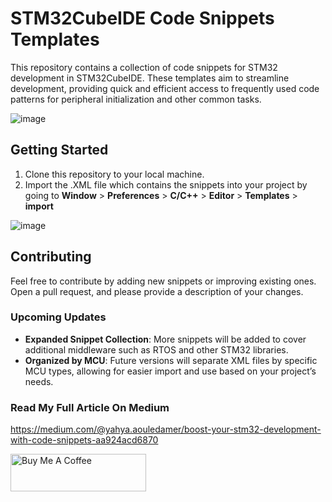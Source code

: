 # STM32CubeIDE Code Snippets Templates

This repository contains a collection of code snippets for STM32 development in STM32CubeIDE. These templates aim to streamline development, providing quick and efficient access to frequently used code patterns for peripheral initialization and other common tasks.

![image](https://github.com/user-attachments/assets/8d414d0c-43d8-477c-afe0-3a6ea8bdfc37)



## Getting Started

1. Clone this repository to your local machine.
2. Import the .XML file which contains the snippets into your project by going to  **Window** > **Preferences** > **C/C++** > **Editor** > **Templates** > **import**
   
![image](https://github.com/user-attachments/assets/9799d7c0-ceef-4760-b051-cf1bbd06bcdf)


## Contributing
Feel free to contribute by adding new snippets or improving existing ones. Open a pull request, and please provide a description of your changes.

### Upcoming Updates
- **Expanded Snippet Collection**: More snippets will be added to cover additional middleware such as RTOS and other STM32 libraries.
- **Organized by MCU**: Future versions will separate XML files by specific MCU types, allowing for easier import and use based on your project’s needs.

### Read My Full Article On Medium
https://medium.com/@yahya.aouledamer/boost-your-stm32-development-with-code-snippets-aa924acd6870

<a href="https://www.buymeacoffee.com/yahya.aouledamer" target="_blank"><img src="https://cdn.buymeacoffee.com/buttons/v2/default-yellow.png" alt="Buy Me A Coffee" style="height: 60px !important;width: 217px !important;" ></a>
